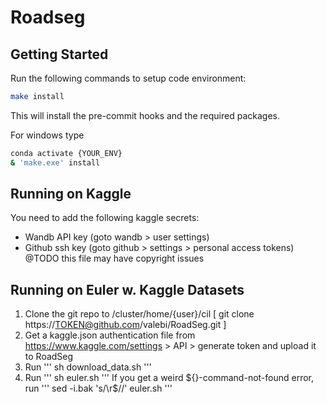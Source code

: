 # Roadseg

## Getting Started

Run the following commands to setup code environment:
```bash
make install
```
This will install the pre-commit hooks and the required packages.

For windows type
 ```bash
conda activate {YOUR_ENV}
& 'make.exe' install
```
## Running on Kaggle
You need to add the following kaggle secrets:
- Wandb API key (goto wandb > user settings)
- Github ssh key (goto github > settings > personal access tokens)
@TODO this file may have copyright issues

## Running on Euler w. Kaggle Datasets
1. Clone the git repo to /cluster/home/{user}/cil 
[ git clone https://TOKEN@github.com/valebi/RoadSeg.git ]
2. Get a kaggle.json authentication file from https://www.kaggle.com/settings > API > generate token and upload it to RoadSeg
3. Run
''' 
sh download_data.sh
'''
4. Run
'''
sh euler.sh
'''
If you get a weird ${}-command-not-found error, run 
'''
sed -i.bak 's/\r$//' euler.sh
'''
